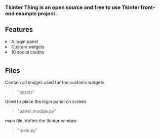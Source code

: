 ### **Tkinter Thing** is an open source and free to use Tkinter front-end example project. 

## Features
<li> A login panel
<li> Custom widgets
<li> 10 social credits

#

## Files

Contain all images used for the customs widgets
> "assets\"

Used to place the login panel on screen
> "panel_module.py"

main file, define the tkinter window
> "main.py"
